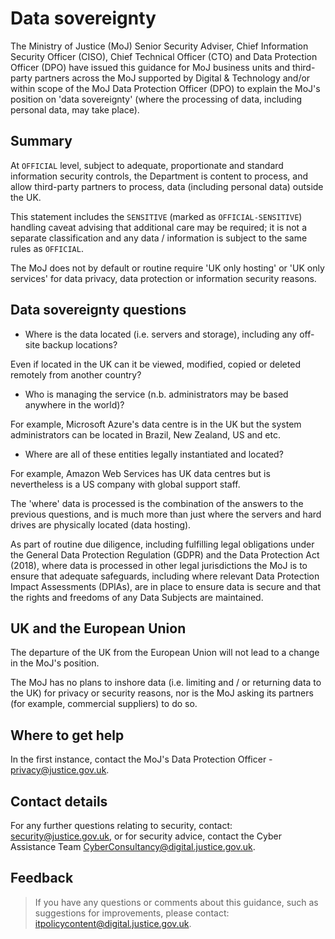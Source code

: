 # Data sovereignty

The Ministry of Justice \(MoJ\) Senior Security Adviser, Chief Information Security Officer \(CISO\), Chief Technical Officer \(CTO\) and Data Protection Officer \(DPO\) have issued this guidance for MoJ business units and third-party partners across the MoJ supported by Digital & Technology and/or within scope of the MoJ Data Protection Officer \(DPO\) to explain the MoJ's position on 'data sovereignty' \(where the processing of data, including personal data, may take place\).

## Summary

At `OFFICIAL` level, subject to adequate, proportionate and standard information security controls, the Department is content to process, and allow third-party partners to process, data \(including personal data\) outside the UK.

This statement includes the `SENSITIVE` \(marked as `OFFICIAL-SENSITIVE`\) handling caveat advising that additional care may be required; it is not a separate classification and any data / information is subject to the same rules as `OFFICIAL`.

The MoJ does not by default or routine require 'UK only hosting' or 'UK only services' for data privacy, data protection or information security reasons.

## Data sovereignty questions

-   Where is the data located \(i.e. servers and storage\), including any off-site backup locations?


Even if located in the UK can it be viewed, modified, copied or deleted remotely from another country?

-   Who is managing the service \(n.b. administrators may be based anywhere in the world\)?


For example, Microsoft Azure's data centre is in the UK but the system administrators can be located in Brazil, New Zealand, US and etc.

-   Where are all of these entities legally instantiated and located?


For example, Amazon Web Services has UK data centres but is nevertheless is a US company with global support staff.

The 'where' data is processed is the combination of the answers to the previous questions, and is much more than just where the servers and hard drives are physically located \(data hosting\).

As part of routine due diligence, including fulfilling legal obligations under the General Data Protection Regulation \(GDPR\) and the Data Protection Act \(2018\), where data is processed in other legal jurisdictions the MoJ is to ensure that adequate safeguards, including where relevant Data Protection Impact Assessments \(DPIAs\), are in place to ensure data is secure and that the rights and freedoms of any Data Subjects are maintained.

## UK and the European Union

The departure of the UK from the European Union will not lead to a change in the MoJ's position.

The MoJ has no plans to inshore data \(i.e. limiting and / or returning data to the UK\) for privacy or security reasons, nor is the MoJ asking its partners \(for example, commercial suppliers\) to do so.

## Where to get help

In the first instance, contact the MoJ's Data Protection Officer - [privacy@justice.gov.uk](mailto:privacy@justice.gov.uk).

## Contact details

For any further questions relating to security, contact: [security@justice.gov.uk](mailto:security@justice.gov.uk), or for security advice, contact the Cyber Assistance Team [CyberConsultancy@digital.justice.gov.uk](mailto:CyberConsultancy@digital.justice.gov.uk).

## Feedback

> If you have any questions or comments about this guidance, such as suggestions for improvements, please contact: [itpolicycontent@digital.justice.gov.uk](mailto:itpolicycontent@digital.justice.gov.uk).


